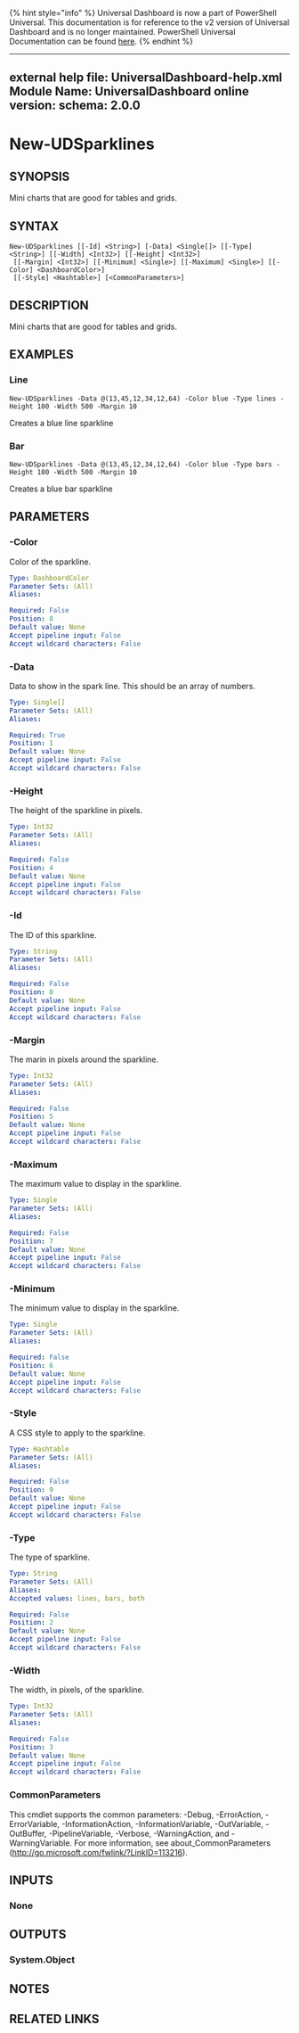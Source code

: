 ﻿{% hint style="info" %}
Universal Dashboard is now a part of PowerShell Universal. This documentation is for reference to the v2 version of Universal Dashboard and is no longer maintained. PowerShell Universal Documentation can be found [here](https://docs.ironmansoftware.com).
{% endhint %}


---
external help file: UniversalDashboard-help.xml
Module Name: UniversalDashboard
online version: 
schema: 2.0.0
---

# New-UDSparklines

## SYNOPSIS
Mini charts that are good for tables and grids. 

## SYNTAX

```
New-UDSparklines [[-Id] <String>] [-Data] <Single[]> [[-Type] <String>] [[-Width] <Int32>] [[-Height] <Int32>]
 [[-Margin] <Int32>] [[-Minimum] <Single>] [[-Maximum] <Single>] [[-Color] <DashboardColor>]
 [[-Style] <Hashtable>] [<CommonParameters>]
```

## DESCRIPTION
Mini charts that are good for tables and grids. 

## EXAMPLES

### Line
```
New-UDSparklines -Data @(13,45,12,34,12,64) -Color blue -Type lines -Height 100 -Width 500 -Margin 10
```

Creates a blue line sparkline 

### Bar
```
New-UDSparklines -Data @(13,45,12,34,12,64) -Color blue -Type bars -Height 100 -Width 500 -Margin 10
```

Creates a blue bar sparkline 

## PARAMETERS

### -Color
Color of the sparkline.

```yaml
Type: DashboardColor
Parameter Sets: (All)
Aliases: 

Required: False
Position: 8
Default value: None
Accept pipeline input: False
Accept wildcard characters: False
```

### -Data
Data to show in the spark line. This should be an array of numbers.

```yaml
Type: Single[]
Parameter Sets: (All)
Aliases: 

Required: True
Position: 1
Default value: None
Accept pipeline input: False
Accept wildcard characters: False
```

### -Height
The height of the sparkline in pixels.

```yaml
Type: Int32
Parameter Sets: (All)
Aliases: 

Required: False
Position: 4
Default value: None
Accept pipeline input: False
Accept wildcard characters: False
```

### -Id
The ID of this sparkline.

```yaml
Type: String
Parameter Sets: (All)
Aliases: 

Required: False
Position: 0
Default value: None
Accept pipeline input: False
Accept wildcard characters: False
```

### -Margin
The marin in pixels around the sparkline. 

```yaml
Type: Int32
Parameter Sets: (All)
Aliases: 

Required: False
Position: 5
Default value: None
Accept pipeline input: False
Accept wildcard characters: False
```

### -Maximum
The maximum value to display in the sparkline. 

```yaml
Type: Single
Parameter Sets: (All)
Aliases: 

Required: False
Position: 7
Default value: None
Accept pipeline input: False
Accept wildcard characters: False
```

### -Minimum
The minimum value to display in the sparkline. 

```yaml
Type: Single
Parameter Sets: (All)
Aliases: 

Required: False
Position: 6
Default value: None
Accept pipeline input: False
Accept wildcard characters: False
```

### -Style
A CSS style to apply to the sparkline. 

```yaml
Type: Hashtable
Parameter Sets: (All)
Aliases: 

Required: False
Position: 9
Default value: None
Accept pipeline input: False
Accept wildcard characters: False
```

### -Type
The type of sparkline. 

```yaml
Type: String
Parameter Sets: (All)
Aliases: 
Accepted values: lines, bars, both

Required: False
Position: 2
Default value: None
Accept pipeline input: False
Accept wildcard characters: False
```

### -Width
The width, in pixels, of the sparkline. 

```yaml
Type: Int32
Parameter Sets: (All)
Aliases: 

Required: False
Position: 3
Default value: None
Accept pipeline input: False
Accept wildcard characters: False
```

### CommonParameters
This cmdlet supports the common parameters: -Debug, -ErrorAction, -ErrorVariable, -InformationAction, -InformationVariable, -OutVariable, -OutBuffer, -PipelineVariable, -Verbose, -WarningAction, and -WarningVariable. For more information, see about_CommonParameters (http://go.microsoft.com/fwlink/?LinkID=113216).

## INPUTS

### None

## OUTPUTS

### System.Object

## NOTES

## RELATED LINKS




